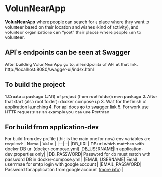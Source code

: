 # VolunNearApp
**VolunNearApp** where people can search for a place where they want to volunteer based on their location and wishes (kind of activity), and volunteer organizations can “post” their places where people can to volunteer.

## API`s endpoints can be seen at Swagger
After building VolunNearApp go to, all endpoints of API at that link: http://localhost:8080/swagger-ui/index.html

## To build the project

 1.Create a package (JAR) of project (from root folder): mvn package
 2. After that start (also root folder): docker compose up
3. Wait for the finish of application launching
4. For api docs go to [swagger link](http://localhost:8080/swagger-ui/index.html)
5. For work use HTTP requests as an example you can use Postman
## For build from application-dev
For build from dev profile (this is the main one for now) env variables are required:
| Name | Value |
|--|--|
|DB_URL| DB url which matches with docker DB url (docker-compose.yml)
|DB_USERNAME|In application-dev.properties only|
| DB_PASSWORD| Password for db must match with password DB in docker-compose.yml |
|EMAIL_USERNAME| Email usernmae for smtp login with google account |
|EMAIL_PASSWORD| Password for application from google account ([more info](https://support.google.com/accounts/answer/185833?hl=en)) |
